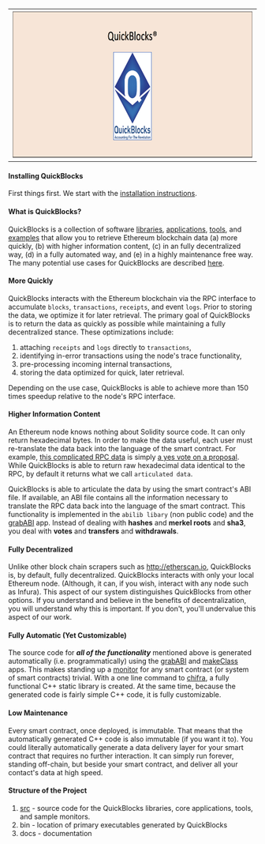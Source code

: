 <center><table><tr><td align=center><img height=300px src=docs/headpage.png></td></tr></table></center>

#### Installing QuickBlocks

First things first. We start with the [installation instructions](src/other/install/INSTALL.md).

#### What is QuickBlocks?

QuickBlocks is a collection of software [libraries](src/libs), [applications](src/apps), [tools](src/tools), and [examples](src/samples) that allow you to retrieve 
Ethereum blockchain data (a) more quickly, (b) with higher information content, (c) in an fully decentralized way, (d) in a fully automated way, and (e) in a highly 
maintenance free way. The many potential use cases for QuickBlocks are described 
[here](https://github.com/Great-Hill-Corporation/quickBlocks/blob/master/docs/README_use_cases.md).

#### More Quickly

QuickBlocks interacts with the Ethereum blockchain via the RPC interface to accumulate `blocks`, `transactions`, `receipts`, and event `logs`. Prior to storing the 
data, we optimize it for later retrieval. The primary goal of QuickBlocks is to return the data as quickly as possible while maintaining a fully decentralized 
stance. These optimizations include:

1. attaching `receipts` and `logs` directly to `transactions`,
2. identifying in-error transactions using the node's trace functionality,
3. pre-processing incoming internal transactions,
4. storing the data optimized for quick, later retrieval.

Depending on the use case, QuickBlocks is able to achieve more than 150 times speedup relative to the node's RPC interface.

#### Higher Information Content

An Ethereum node knows nothing about Solidity source code. It can only return hexadecimal bytes. In order to make the data useful, each user must re-translate the 
data back into the language of the smart contract. For example, [this complicated RPC data](docs/example.json) is simply [a yes vote on a proposal](docs/vote.json). 
While QuickBlocks is able to return raw hexadecimal data identical to the RPC, by default it returns what we call `articulated data`.

QuickBlocks is able to articulate the data by using the smart contract's ABI file. If available, an ABI file contains all the information necessary to translate the 
RPC data back into the language of the smart contract. This functionality is implemented in the `abilib libary` (non public code) and the [grabABI](src/apps/grabABI) 
app. Instead of dealing with **hashes** and **merkel roots** and **sha3**, you deal with **votes** and **transfers** and **withdrawals**.

#### Fully Decentralized

Unlike other block chain scrapers such as http://etherscan.io, QuickBlocks is, by default, fully decentralized. QuickBlocks interacts with only your local Ethereum 
node. (Although, it can, if you wish, interact with any node such as Infura). This aspect of our system distinguishes QuickBlocks from other options. If you 
understand and believe in the benefits of decentralization, you will understand why this is important. If you don't, you'll undervalue this aspect of our work.

#### Fully Automatic (Yet Customizable)

The source code for ***all of the functionality*** mentioned above is generated automatically (i.e. programmatically) using the [grabABI](src/apps/grabABI) and 
[makeClass](src/apps/makeClass) apps. This makes standing up a [monitor](src/monitors/README.md) for any smart contract (or system of smart contracts) trivial. With 
a one line command to [chifra](src/apps/chifra/README.md), a fully functional C++ static library is created. At the same time, because the generated code is fairly 
simple C++ code, it is fully customizable.

#### Low Maintenance

Every smart contract, once deployed, is immutable. That means that the automatically generated C++ code is also immutable (if you want it to). You could literally 
automatically generate a data delivery layer for your smart contract that requires no further interaction. It can simply run forever, standing off-chain, but beside 
your smart contract, and deliver all your contact's data at high speed.

#### Structure of the Project

1. [src](src) - source code for the QuickBlocks libraries, core applications, tools, and sample monitors.
2. bin - location of primary executables generated by QuickBlocks
3. docs - documentation
